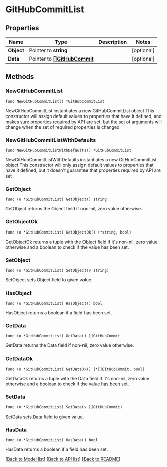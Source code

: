 # GitHubCommitList

## Properties

Name | Type | Description | Notes
------------ | ------------- | ------------- | -------------
**Object** | Pointer to **string** |  | [optional] 
**Data** | Pointer to [**[]GitHubCommit**](GitHubCommit.md) |  | [optional] 

## Methods

### NewGitHubCommitList

`func NewGitHubCommitList() *GitHubCommitList`

NewGitHubCommitList instantiates a new GitHubCommitList object
This constructor will assign default values to properties that have it defined,
and makes sure properties required by API are set, but the set of arguments
will change when the set of required properties is changed

### NewGitHubCommitListWithDefaults

`func NewGitHubCommitListWithDefaults() *GitHubCommitList`

NewGitHubCommitListWithDefaults instantiates a new GitHubCommitList object
This constructor will only assign default values to properties that have it defined,
but it doesn't guarantee that properties required by API are set

### GetObject

`func (o *GitHubCommitList) GetObject() string`

GetObject returns the Object field if non-nil, zero value otherwise.

### GetObjectOk

`func (o *GitHubCommitList) GetObjectOk() (*string, bool)`

GetObjectOk returns a tuple with the Object field if it's non-nil, zero value otherwise
and a boolean to check if the value has been set.

### SetObject

`func (o *GitHubCommitList) SetObject(v string)`

SetObject sets Object field to given value.

### HasObject

`func (o *GitHubCommitList) HasObject() bool`

HasObject returns a boolean if a field has been set.

### GetData

`func (o *GitHubCommitList) GetData() []GitHubCommit`

GetData returns the Data field if non-nil, zero value otherwise.

### GetDataOk

`func (o *GitHubCommitList) GetDataOk() (*[]GitHubCommit, bool)`

GetDataOk returns a tuple with the Data field if it's non-nil, zero value otherwise
and a boolean to check if the value has been set.

### SetData

`func (o *GitHubCommitList) SetData(v []GitHubCommit)`

SetData sets Data field to given value.

### HasData

`func (o *GitHubCommitList) HasData() bool`

HasData returns a boolean if a field has been set.


[[Back to Model list]](../README.md#documentation-for-models) [[Back to API list]](../README.md#documentation-for-api-endpoints) [[Back to README]](../README.md)


